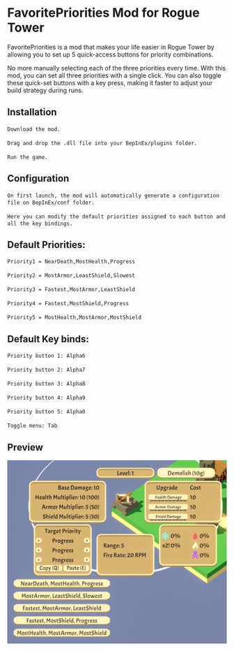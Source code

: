 # FavoritePriorities Mod for Rogue Tower

FavoritePriorities is a mod that makes your life easier in Rogue Tower by allowing you to set up 5 quick-access buttons for priority combinations.

No more manually selecting each of the three priorities every time. With this mod, you can set all three priorities with a single click.
You can also toggle these quick-set buttons with a key press, making it faster to adjust your build strategy during runs.

## Installation

    Download the mod.

    Drag and drop the .dll file into your BepInEx/plugins folder.

    Run the game.

## Configuration

    On first launch, the mod will automatically generate a configuration file on BepInEx/conf folder.

    Here you can modify the default priorities assigned to each button and all the key bindings.

## Default Priorities:

    Priority1 = NearDeath,MostHealth,Progress
    
    Priority2 = MostArmor,LeastShield,Slowest
    
    Priority3 = Fastest,MostArmor,LeastShield
    
    Priority4 = Fastest,MostShield,Progress
    
    Priority5 = MostHealth,MostArmor,MostShield

## Default Key binds:

    Priority button 1: Alpha6

    Priority button 2: Alpha7

    Priority button 3: Alpha8

    Priority button 4: Alpha9

    Priority button 5: Alpha0

    Toggle menu: Tab

## Preview

![FavoritePriorities Mod Preview](media/Preview.png)
